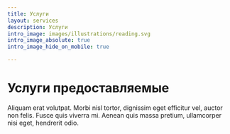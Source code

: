 ```yaml
---
title: Услуги
layout: services
description: Услуги
intro_image: images/illustrations/reading.svg
intro_image_absolute: true
intro_image_hide_on_mobile: true

---
```

# Услуги предоставляемые

Aliquam erat volutpat. Morbi nisl tortor, dignissim eget efficitur vel, auctor non felis. Fusce quis viverra mi. Aenean quis massa pretium, ullamcorper nisi eget, hendrerit odio.